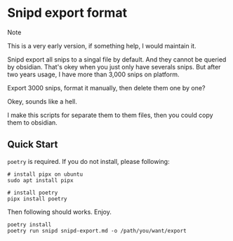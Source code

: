 # Snipd export format

> [!NOTE]
> This is a very early version, if something help, I would maintain it.


Snipd export all snips to a singal file by default. And they cannot be queried by obsidian. That's okey when you just only have severals snips. But after two years usage, I have more than 3,000 snips on platform.

Export 3000 snips, format it manually, then delete them one by one?

Okey, sounds like a hell.

I make this scripts for separate them to them files, then you could copy them to obsidian.


## Quick Start

`poetry` is required. If you do not install, please following:

```shell
# install pipx on ubuntu
sudo apt install pipx

# install poetry
pipx install poetry
```

Then following should works. Enjoy.

```shell
poetry install 
poetry run snipd snipd-export.md -o /path/you/want/export
```

